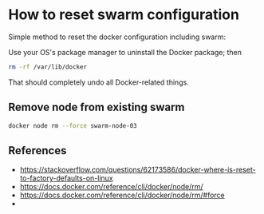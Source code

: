 
# How to reset swarm configuration

Simple method to reset the docker configuration including swarm:

Use your OS's package manager to uninstall the Docker package; then

```bash
rm -rf /var/lib/docker
```

That should completely undo all Docker-related things.

## Remove node from existing swarm

```bash
docker node rm --force swarm-node-03
```

## References

- https://stackoverflow.com/questions/62173586/docker-where-is-reset-to-factory-defaults-on-linux
- https://docs.docker.com/reference/cli/docker/node/rm/
- https://docs.docker.com/reference/cli/docker/node/rm/#force
- 